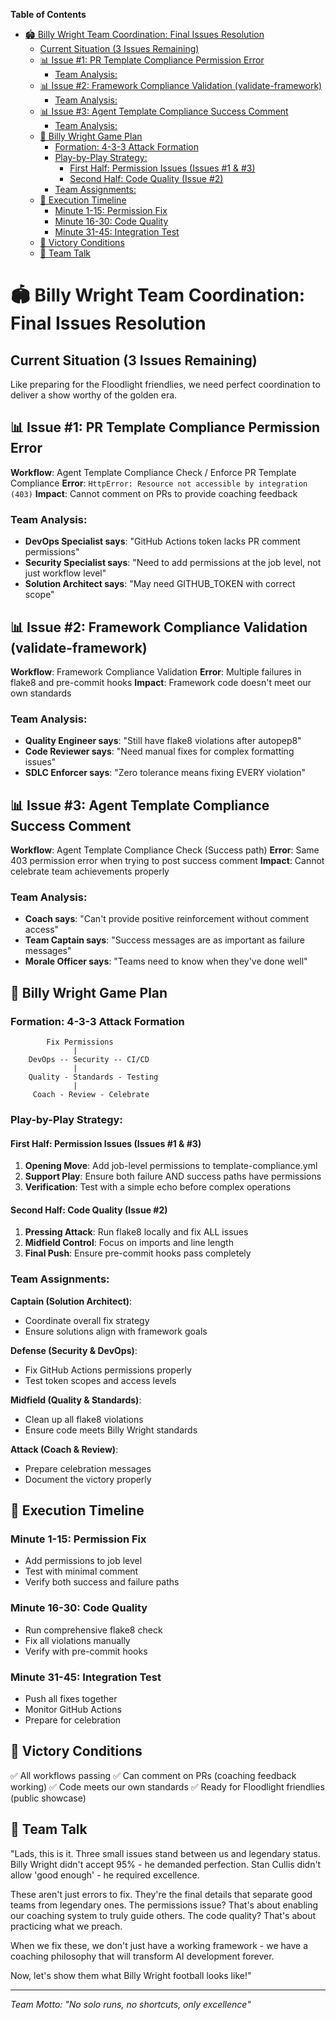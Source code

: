 <!-- START doctoc generated TOC please keep comment here to allow auto update -->
<!-- DON'T EDIT THIS SECTION, INSTEAD RE-RUN doctoc TO UPDATE -->
**Table of Contents**

- [🏟️ Billy Wright Team Coordination: Final Issues Resolution](#-billy-wright-team-coordination-final-issues-resolution)
  - [Current Situation (3 Issues Remaining)](#current-situation-3-issues-remaining)
  - [📊 Issue &#035;1: PR Template Compliance Permission Error](#-issue-1-pr-template-compliance-permission-error)
    - [Team Analysis:](#team-analysis)
  - [📊 Issue &#035;2: Framework Compliance Validation (validate-framework)](#-issue-2-framework-compliance-validation-validate-framework)
    - [Team Analysis:](#team-analysis-1)
  - [📊 Issue &#035;3: Agent Template Compliance Success Comment](#-issue-3-agent-template-compliance-success-comment)
    - [Team Analysis:](#team-analysis-2)
  - [🎯 Billy Wright Game Plan](#-billy-wright-game-plan)
    - [Formation: 4-3-3 Attack Formation](#formation-4-3-3-attack-formation)
    - [Play-by-Play Strategy:](#play-by-play-strategy)
      - [First Half: Permission Issues (Issues &#035;1 & #3)](#first-half-permission-issues-issues-1--3)
      - [Second Half: Code Quality (Issue &#035;2)](#second-half-code-quality-issue-2)
    - [Team Assignments:](#team-assignments)
  - [🏃 Execution Timeline](#-execution-timeline)
    - [Minute 1-15: Permission Fix](#minute-1-15-permission-fix)
    - [Minute 16-30: Code Quality](#minute-16-30-code-quality)
    - [Minute 31-45: Integration Test](#minute-31-45-integration-test)
  - [🎊 Victory Conditions](#-victory-conditions)
  - [💬 Team Talk](#-team-talk)

<!-- END doctoc generated TOC please keep comment here to allow auto update -->

# 🏟️ Billy Wright Team Coordination: Final Issues Resolution

## Current Situation (3 Issues Remaining)
Like preparing for the Floodlight friendlies, we need perfect coordination to deliver a show worthy of the golden era.

## 📊 Issue #1: PR Template Compliance Permission Error
**Workflow**: Agent Template Compliance Check / Enforce PR Template Compliance
**Error**: `HttpError: Resource not accessible by integration (403)`
**Impact**: Cannot comment on PRs to provide coaching feedback

### Team Analysis:
- **DevOps Specialist says**: "GitHub Actions token lacks PR comment permissions"
- **Security Specialist says**: "Need to add permissions at the job level, not just workflow level"
- **Solution Architect says**: "May need GITHUB_TOKEN with correct scope"

## 📊 Issue #2: Framework Compliance Validation (validate-framework)
**Workflow**: Framework Compliance Validation
**Error**: Multiple failures in flake8 and pre-commit hooks
**Impact**: Framework code doesn't meet our own standards

### Team Analysis:
- **Quality Engineer says**: "Still have flake8 violations after autopep8"
- **Code Reviewer says**: "Need manual fixes for complex formatting issues"
- **SDLC Enforcer says**: "Zero tolerance means fixing EVERY violation"

## 📊 Issue #3: Agent Template Compliance Success Comment
**Workflow**: Agent Template Compliance Check (Success path)
**Error**: Same 403 permission error when trying to post success comment
**Impact**: Cannot celebrate team achievements properly

### Team Analysis:
- **Coach says**: "Can't provide positive reinforcement without comment access"
- **Team Captain says**: "Success messages are as important as failure messages"
- **Morale Officer says**: "Teams need to know when they've done well"

## 🎯 Billy Wright Game Plan

### Formation: 4-3-3 Attack Formation
```
        Fix Permissions
              |
    DevOps -- Security -- CI/CD
              |
    Quality - Standards - Testing
              |
     Coach - Review - Celebrate
```

### Play-by-Play Strategy:

#### First Half: Permission Issues (Issues #1 & #3)
1. **Opening Move**: Add job-level permissions to template-compliance.yml
2. **Support Play**: Ensure both failure AND success paths have permissions
3. **Verification**: Test with a simple echo before complex operations

#### Second Half: Code Quality (Issue #2)
1. **Pressing Attack**: Run flake8 locally and fix ALL issues
2. **Midfield Control**: Focus on imports and line length
3. **Final Push**: Ensure pre-commit hooks pass completely

### Team Assignments:

**Captain (Solution Architect)**:
- Coordinate overall fix strategy
- Ensure solutions align with framework goals

**Defense (Security & DevOps)**:
- Fix GitHub Actions permissions properly
- Test token scopes and access levels

**Midfield (Quality & Standards)**:
- Clean up all flake8 violations
- Ensure code meets Billy Wright standards

**Attack (Coach & Review)**:
- Prepare celebration messages
- Document the victory properly

## 🏃 Execution Timeline

### Minute 1-15: Permission Fix
- Add permissions to job level
- Test with minimal comment
- Verify both success and failure paths

### Minute 16-30: Code Quality
- Run comprehensive flake8 check
- Fix all violations manually
- Verify with pre-commit hooks

### Minute 31-45: Integration Test
- Push all fixes together
- Monitor GitHub Actions
- Prepare for celebration

## 🎊 Victory Conditions

✅ All workflows passing
✅ Can comment on PRs (coaching feedback working)
✅ Code meets our own standards
✅ Ready for Floodlight friendlies (public showcase)

## 💬 Team Talk

"Lads, this is it. Three small issues stand between us and legendary status.
Billy Wright didn't accept 95% - he demanded perfection. Stan Cullis didn't
allow 'good enough' - he required excellence.

These aren't just errors to fix. They're the final details that separate
good teams from legendary ones. The permissions issue? That's about enabling
our coaching system to truly guide others. The code quality? That's about
practicing what we preach.

When we fix these, we don't just have a working framework - we have a
coaching philosophy that will transform AI development forever.

Now, let's show them what Billy Wright football looks like!"

---
*Team Motto: "No solo runs, no shortcuts, only excellence"*
